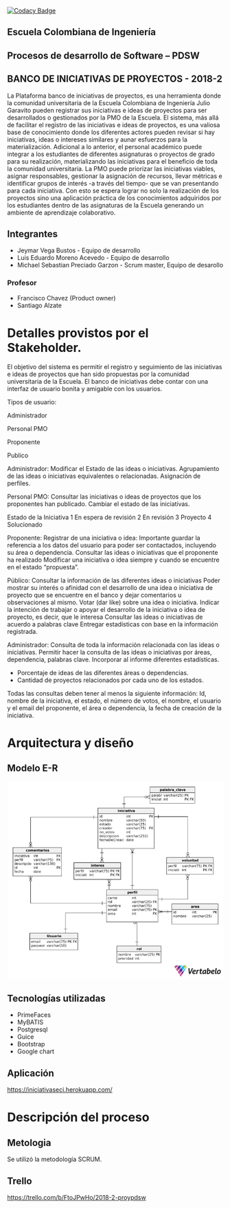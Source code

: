 [![Codacy Badge](https://api.codacy.com/project/badge/Grade/0390ae2999084069b73f56e8cd68e3a6)](https://www.codacy.com/app/Stilink/2018-2-PROYPDSW-LMJVMP?utm_source=github.com&amp;utm_medium=referral&amp;utm_content=Stilink/2018-2-PROYPDSW-LMJVMP&amp;utm_campaign=Badge_Grade)


## Escuela Colombiana de Ingeniería
## Procesos de desarrollo de Software – PDSW
## BANCO DE INICIATIVAS DE PROYECTOS - 2018-2

La Plataforma banco de iniciativas de proyectos, es una herramienta donde la comunidad universitaria de la Escuela Colombiana de Ingeniería Julio Garavito pueden registrar sus iniciativas e ideas de proyectos para ser desarrollados o gestionados por la PMO de la Escuela. El sistema, más allá de facilitar el registro de las iniciativas e ideas de proyectos, es una valiosa base de conocimiento donde los diferentes actores pueden revisar si hay iniciativas, ideas o intereses similares y aunar esfuerzos para la materialización. Adicional a lo anterior, el personal académico puede integrar a los estudiantes de diferentes asignaturas o proyectos de grado para su realización, materializando las iniciativas para el beneficio de toda la comunidad universitaria. La PMO puede priorizar las iniciativas viables, asignar responsables, gestionar la asignación de recursos, llevar métricas e identificar grupos de interés -a través del tiempo- que se van presentando para cada iniciativa. Con esto se espera lograr no solo la realización de los proyectos sino una aplicación práctica de los conocimientos adquiridos por los estudiantes dentro de las asignaturas de la Escuela generando un ambiente de aprendizaje colaborativo.

## Integrantes
* Jeymar Vega Bustos - Equipo de desarrollo
* Luis Eduardo Moreno Acevedo - Equipo de desarrollo
* Michael Sebastian Preciado Garzon - Scrum master, Equipo de desarollo
### Profesor
* Francisco Chavez (Product owner)
* Santiago Alzate 

# Detalles provistos por el Stakeholder.


El objetivo del sistema es permitir el registro y seguimiento de las iniciativas e ideas de proyectos que han sido propuestas por la comunidad universitaria de la Escuela. El banco de iniciativas debe contar con una interfaz de usuario bonita y amigable con los usuarios.
 
Tipos de usuario:
 
Administrador
 
Personal PMO
 
Proponente
 
Publico
 
 
Administrador:
Modificar el Estado de las ideas o iniciativas.
Agrupamiento de las ideas o iniciativas equivalentes o relacionadas.
Asignación de perfiles.

Personal PMO:
Consultar las iniciativas o ideas de proyectos que los proponentes han publicado.
Cambiar el estado de las iniciativas.
	
	
Estado de la Iniciativa
1 En espera de revisión
2 En revisión
3 Proyecto
4 Solucionado

Proponente:
Registrar de una iniciativa o idea: Importante guardar la referencia a los datos del usuario para poder ser contactados, incluyendo su área o dependencia.
Consultar las ideas o iniciativas que el proponente ha realizado
Modificar una iniciativa o idea siempre y cuando se encuentre en el estado “propuesta”.
 
Público:
Consultar la información de las diferentes ideas o iniciativas 
Poder mostrar su interés o afinidad con el desarrollo de una idea o iniciativa de proyecto que se encuentre en el banco y dejar comentarios u observaciones al mismo. 
Votar (dar like) sobre una idea o iniciativa.
Indicar la intención de trabajar o apoyar el desarrollo de la iniciativa o idea de proyecto, es decir, que le interesa
Consultar las ideas o iniciativas de acuerdo a palabras clave
Entregar estadísticas con base en la información registrada.
 
Administrador:
Consulta de toda la información relacionada con las ideas o iniciativas. Permitir hacer la consulta de las ideas o iniciativas por áreas, dependencia, palabras clave.
Incorporar al informe diferentes estadísticas.
* Porcentaje de ideas de las diferentes áreas o dependencias.
* Cantidad de proyectos relacionados por cada uno de los estados.

Todas las consultas deben tener al menos la siguiente información: Id, nombre de la iniciativa, el estado, el número de votos, el nombre, el usuario y el email del proponente, el área o dependencia, la fecha de creación de la iniciativa.
# Arquitectura y diseño
## Modelo E-R
![](Recursos/pdsw-project-2018-12-05_20_05.png)


## Tecnologías utilizadas
* PrimeFaces
* MyBATIS
* Postgresql
* Guice
* Bootstrap
* Google chart

## Aplicación
https://iniciativaseci.herokuapp.com/

# Descripción del proceso
## Metologia
Se utilizó la metodología SCRUM.
## Trello
https://trello.com/b/FtoJPwHo/2018-2-proypdsw
